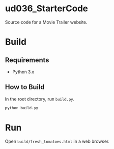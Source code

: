 # ud036_StarterCode
Source code for a Movie Trailer website.


# Build

## Requirements
- Python 3.x


## How to Build
In the root directory, run `build.py`.

```sh
python build.py
```


# Run
Open `build/fresh_tomatoes.html` in a web browser.
